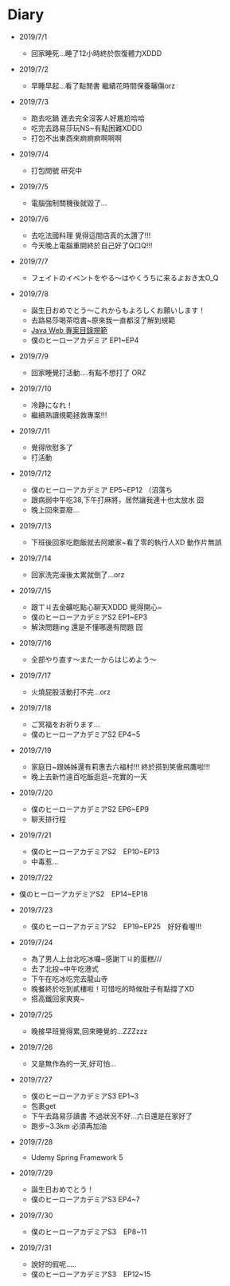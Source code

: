# Diary

* 2019/7/1
  * 回家睡死...睡了12小時終於恢復體力XDDD
  
* 2019/7/2
  * 早睡早起...看了點閒書 繼續花時間保養曬傷orz
  
* 2019/7/3
  * 跑去吃鍋 進去完全沒客人好尷尬哈哈
  * 吃完去路易莎玩NS~有點困難XDDD
  * 打包不出東西來痾痾痾啊啊啊
  
* 2019/7/4
  * 打包問號 研究中
  
* 2019/7/5
  * 電腦強制關機後就毀了...
  
* 2019/7/6
  * 去吃法國料理 覺得這間店真的太讚了!!!
  * 今天晚上電腦重開終於自己好了Q口Q!!!
  
* 2019/7/7
  * フェイトのイベントをやる～はやくうちに来るよおき太O_Q
  
* 2019/7/8
  * 誕生日おめでとう～これからもよろしくお願いします！
  * 去路易莎喝茶唸書~原來我一直都沒了解到規範
  * [Java Web 專案目錄規範](https://www.itread01.com/content/1551459604.html)
  * 僕のヒーローアカデミア EP1~EP4
  
* 2019/7/9
  * 回家睡覺打活動....有點不想打了 ORZ
  
* 2019/7/10
  * 冷静になれ！
  * 繼續熟讀規範拯救專案!!!
  
* 2019/7/11
  * 覺得欣慰多了
  * 打活動
  
* 2019/7/12
  * 僕のヒーローアカデミア EP5~EP12 （沼落ち
  * 跟病弱中午吃38,下午打麻將，居然讓我連十也太放水 囧
  * 晚上回來耍廢...
  
* 2019/7/13
  * 下班後回家吃飽飯就去阿嬤家~看了零的執行人XD 動作片無誤
  
* 2019/7/14
  * 回家洗完澡後太累就倒了...orz
  
* 2019/7/15
  * 跟ㄒㄐ去金礦吃點心聊天XDDD 覺得開心~
  * 僕のヒーローアカデミアS2 EP1~EP3
  * 解決問題ing 還是不懂哪邊有問題 囧
  
* 2019/7/16
  * 全部やり直す～また一からはじめよう～
  
* 2019/7/17
  * 火燒屁股活動打不完...orz
  
* 2019/7/18
  * ご冥福をお祈ります...
  * 僕のヒーローアカデミアS2 EP4~5
  
* 2019/7/19
  * 家庭日~跟姊姊還有莉惠去六福村!!! 終於搭到笑傲飛鷹啦!!!
  * 晚上去新竹遠百吃飯逛逛~充實的一天
  
* 2019/7/20
  * 僕のヒーローアカデミアS2 EP6~EP9
  * 聊天排行程
  
* 2019/7/21
  * 僕のヒーローアカデミアS2　EP10~EP13
  * 中毒惹...
  
* 2019/7/22
 *  僕のヒーローアカデミアS2　EP14~EP18
 
* 2019/7/23
  * 僕のヒーローアカデミアS2　EP19~EP25　好好看喔!!!
 
* 2019/7/24
  * 為了男人上台北吃冰囉~感謝ㄒㄐ的蛋糕///
  * 去了北投~中午吃港式 
  * 下午在吃冰吃完去龍山寺
  * 晚餐終於吃到貳樓啦！可惜吃的時候肚子有點撐了XD
  * 搭高鐵回家爽爽~
  
* 2019/7/25
  * 晚接早班覺得累,回來睡覺的...ZZZzzz
  
* 2019/7/26
  * 又是無作為的一天,好可怕...
  
* 2019/7/27
  * 僕のヒーローアカデミアS3 EP1~3
  * 包裹get
  * 下午去路易莎讀書 不過狀況不好...六日還是在家好了
  * 跑步~3.3km 必須再加油
  
* 2019/7/28
  * Udemy Spring Framework 5
  
* 2019/7/29
  * 誕生日おめでとう！
  * 僕のヒーローアカデミアS3 EP4~7

* 2019/7/30
  * 僕のヒーローアカデミアS3　EP8~11
  
* 2019/7/31
  * 說好的假呢.....
  * 僕のヒーローアカデミアS3　EP12~15